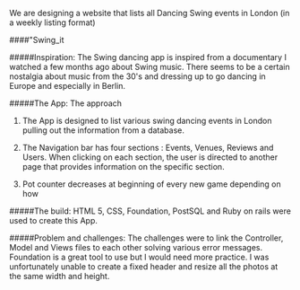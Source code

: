 

We are designing a website that lists all Dancing Swing events in London (in a weekly listing format)


####"Swing_it

#####Inspiration: 
The Swing dancing app is inspired from a documentary I watched a few months ago about Swing music. There seems to be a certain nostalgia about music from the 30's and dressing up to go dancing in Europe and especially in Berlin. 

#####The App: 
The approach 
1. The App is designed to list various swing dancing events in London pulling out the information from a database. 
  
2. The Navigation bar has four sections : Events, Venues, Reviews and Users. When clicking on each section, the user is directed to another page that provides information on the specific section.
    
3. Pot counter decreases at beginning of every new game depending on how


#####The build:
HTML 5, CSS, Foundation, PostSQL and Ruby on rails were used to create this App.

#####Problem and challenges:
The challenges were to link the Controller, Model and Views files to each other solving various error messages. Foundation is a great tool to use but I would need more practice. I was unfortunately unable to create a fixed header and resize all the photos at the same width and height. 